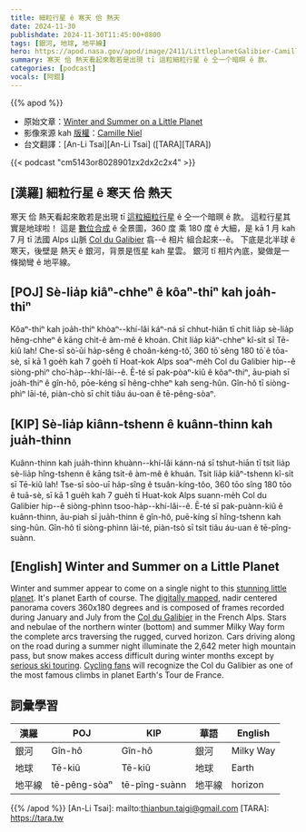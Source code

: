 ```yaml
---
title: 細粒行星 ê 寒天 佮 熱天
date: 2024-11-30
publishdate: 2024-11-30T11:45:00+0800
tags: [銀河, 地球, 地平線]
hero: https://apod.nasa.gov/apod/image/2411/LittleplanetGalibier-CamilleNIEL1024.jpg
summary: 寒天 佮 熱天看起來敢若是出現 tī 這粒細粒行星 ê 仝一个暗暝 ê 款。
categories: [podcast]
vocals: [阿錕]
---
```


{{% apod %}}

- 原始文章：[Winter and Summer on a Little Planet](https://apod.nasa.gov/apod/ap241130.html)
- 影像來源 kah [版權][copyright]：[Camille Niel](https://www.instagram.com/camille.niel_photography/)
- 台文翻譯：[An-Li Tsai][An-Li Tsai] ([TARA][TARA])

{{< podcast "cm5143or8028901zx2dx2c2x4" >}}

## [漢羅] 細粒行星 ê 寒天 佮 熱天
寒天 佮 熱天看起來敢若是出現 tī [這粒細粒行星][stunning little planet] ê 仝一个暗暝 ê 款。
這粒行星其實是地球啦！
這是 [數位合成][digitally mapped] ê 全景圖，360 度 乘 180 度 ê 大細，是 kā 1 月 kah 7 月 tī 法國 Alps 山脈 [Col du Galibier][Col du Galibier] 翕--ê 相片  組合起來--ê。
下底是北半球 ê 寒天，後壁是 熱天 ê 銀河，背景是恆星 kah 星雲。
銀河 tī 相片內底，變做是一條拗彎 ê 地平線。

## [POJ] Sè-lia̍p kiâⁿ-chheⁿ ê kôaⁿ-thiⁿ kah joa̍h-thiⁿ
Kôaⁿ-thiⁿ kah joa̍h-thiⁿ khòaⁿ--khí-lâi káⁿ-ná sī chhut-hiān tī chit lia̍p sè-lia̍p hêng-chheⁿ ê kāng chi̍t-ê àm-mê ê khoán.
Chit lia̍p kiâⁿ-chheⁿ kî-si̍t sī Tē-kiû lah!
Che-sī sò͘-ūi ha̍p-sêng ê choân-kéng-tô͘, 360 tō͘ sêng 180 tō͘ ê tōa-sè, sī kā 1 goe̍h kah 7 goe̍h tī Hoat-kok Alps soaⁿ-me̍h Col du Galibier hip--ê siòng-phìⁿ cho͘-ha̍p--khí-lâi--ê.
Ē-té sī pak-pòaⁿ-kiû ê kôaⁿ-thiⁿ, āu-piah sī joa̍h-thiⁿ ê gîn-hô, pōe-kéng sī hêng-chheⁿ kah seng-hûn.
Gîn-hô tī siòng-phìⁿ lāi-té, piàn-chò sī chi̍t tiâu áu-oan ê tē-pêng-sòaⁿ.

## [KIP] Sè-lia̍p kiânn-tshenn ê kuânn-thinn kah jua̍h-thinn
Kuânn-thinn kah jua̍h-thinn khuànn--khí-lâi kánn-ná sī tshut-hiān tī tsit lia̍p sè-lia̍p hîng-tshenn ê kāng tsi̍t-ê àm-mê ê khuán.
Tsit lia̍p kiâⁿ-tshenn kî-si̍t sī Tē-kiû lah!
Tse-sī sòo-uī ha̍p-sîng ê tsuân-kíng-tôo, 360 tōo sîng 180 tōo ê tuā-sè, sī kā 1 gue̍h kah 7 gue̍h tī Huat-kok Alps suann-me̍h Col du Galibier hip--ê siòng-phìnn tsoo-ha̍p--khí-lâi--ê.
Ē-té sī pak-puànn-kiû ê kuânn-thinn, āu-piah sī jua̍h-thinn ê gîn-hô, puē-kíng sī hîng-tshenn kah sing-hûn.
Gîn-hô tī siòng-phìnn lāi-té, piàn-tsò sī tsi̍t tiâu áu-uan ê tē-pîng-suànn.

## [English] Winter and Summer on a Little Planet
Winter and summer appear to come on a single night to this [stunning little planet][stunning little planet].
It's planet Earth of course.
The [digitally mapped][digitally mapped], nadir centered panorama covers 360x180 degrees and is composed of frames recorded during January and July from the [Col du Galibier][Col du Galibier] in the French Alps.
Stars and nebulae of the northern winter (bottom) and summer Milky Way form the complete arcs traversing the rugged, curved horizon.
Cars driving along on the road during a summer night illuminate the 2,642 meter high mountain pass, but snow makes access difficult during winter months except by [serious ski touring][serious ski touring].
[Cycling fans][Cycling fans] will recognize the Col du Galibier as one of the most famous climbs in planet Earth's Tour de France.

## 詞彙學習
|漢羅|POJ|KIP|華語|English|
|-|-|-|-|-|
| 銀河 | Gîn-hô | Gîn-hô | 銀河 | Milky Way |
| 地球 | Tē-kiû | Tē-kiû | 地球 | Earth |
| 地平線 | tē-pêng-sòaⁿ | tē-pîng-suànn | 地平線 | horizon |

{{% /apod %}}
[An-Li Tsai]: mailto:thianbun.taigi@gmail.com
[TARA]: https://tara.tw

[copyright]: https://apod.nasa.gov/apod/fap/lib/about_apod.html#srapply
[License3]: https://creativecommons.org/licenses/by-nc-nd/3.0/
[License2]:https://creativecommons.org/licenses/by-nc-nd/2.0/

[stunning little planet]:https://www.instagram.com/camille.niel_photography/p/C270AVzrKcp/?img_index=1
[digitally mapped]:http://srcematematike.si/2014/03/09/math-behind-tiny-planets/
[Col du Galibier]:https://en.wikipedia.org/wiki/Col_du_Galibier
[serious ski touring]:https://www.youtube.com/watch?v=xDlF0VMtCZY
[Cycling fans]:https://apod.nasa.gov/apod/ap201002.html
